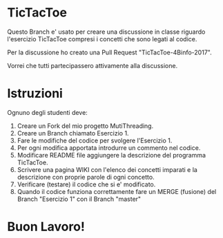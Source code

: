 # TicTacToe
Questo Branch e' usato per creare una discussione in classe riguardo l'esercizio TicTacToe compresi i concetti che sono legati al codice.

Per la discussione ho creato una Pull Request "TicTacToe-4Binfo-2017".

Vorrei che tutti partecipassero attivamente alla discussione.

# Istruzioni
Ognuno degli studenti deve: 
1. Creare un Fork del mio progetto MutiThreading.
2. Creare un Branch chiamato Esercizio 1.
3. Fare le modifiche del codice per svolgere l'Esercizio 1.
4. Per ogni modifica apportata introdurre un commento nel codice.
5. Modificare README file aggiungere la descrizione del programma TicTacToe.
6. Scrivere una pagina WIKI con l'elenco dei concetti imparati e la descrizione con proprie parole di ogni concetto.
7. Verificare (testare) il codice che si e' modificato.
8. Quando il codice funziona correttamente fare un MERGE (fusione) del Branch "Esercizio 1" con il Branch "master"

# Buon Lavoro!
